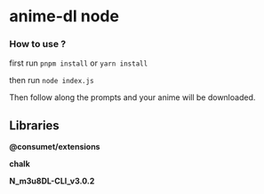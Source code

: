 # anime-dl node

### How to use ?

first run ``pnpm install`` or ``yarn install``

then run ``node index.js``

Then follow along the prompts and your anime will be downloaded.


## Libraries

**@consumet/extensions**

**chalk**

**N_m3u8DL-CLI_v3.0.2**